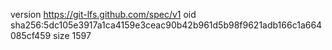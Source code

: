 version https://git-lfs.github.com/spec/v1
oid sha256:5dc105e3917a1ca4159e3ceac90b42b961d5b98f9621adb166c1a664085cf459
size 1597
